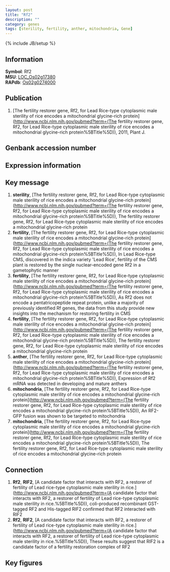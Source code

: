 ```yaml
---
layout: post
title: "Rf2"
description: ""
category: genes
tags: [sterility, fertility, anther, mitochondria, Gene]
---
```

{% include JB/setup %}

## Information
__Symbol__: Rf2  
__MSU__: [LOC_Os02g17380](http://rice.plantbiology.msu.edu/cgi-bin/ORF_infopage.cgi?orf=LOC_Os02g17380)  
__RAPdb__: [Os02g0274000](http://rapdb.dna.affrc.go.jp/viewer/gbrowse_details/irgsp1?name=Os02g0274000)  

## Publication
1. [The fertility restorer gene, Rf2, for Lead Rice-type cytoplasmic male sterility of rice encodes a mitochondrial glycine-rich protein](http://www.ncbi.nlm.nih.gov/pubmed?term=(The fertility restorer gene, Rf2, for Lead Rice-type cytoplasmic male sterility of rice encodes a mitochondrial glycine-rich protein%5BTitle%5D)), 2011, Plant J.

## Genbank accession number

## Expression information

## Key message
1. __sterility__, [The fertility restorer gene, Rf2, for Lead Rice-type cytoplasmic male sterility of rice encodes a mitochondrial glycine-rich protein](http://www.ncbi.nlm.nih.gov/pubmed?term=(The fertility restorer gene, Rf2, for Lead Rice-type cytoplasmic male sterility of rice encodes a mitochondrial glycine-rich protein%5BTitle%5D)), The fertility restorer gene, Rf2, for Lead Rice-type cytoplasmic male sterility of rice encodes a mitochondrial glycine-rich protein
2. __fertility__, [The fertility restorer gene, Rf2, for Lead Rice-type cytoplasmic male sterility of rice encodes a mitochondrial glycine-rich protein](http://www.ncbi.nlm.nih.gov/pubmed?term=(The fertility restorer gene, Rf2, for Lead Rice-type cytoplasmic male sterility of rice encodes a mitochondrial glycine-rich protein%5BTitle%5D)),  In Lead Rice-type CMS, discovered in the indica variety 'Lead Rice', fertility of the CMS plant is restored by the single nuclear-encoded gene Rf2 in a gametophytic manner
3. __fertility__, [The fertility restorer gene, Rf2, for Lead Rice-type cytoplasmic male sterility of rice encodes a mitochondrial glycine-rich protein](http://www.ncbi.nlm.nih.gov/pubmed?term=(The fertility restorer gene, Rf2, for Lead Rice-type cytoplasmic male sterility of rice encodes a mitochondrial glycine-rich protein%5BTitle%5D)),  As Rf2 does not encode a pentatricopeptide repeat protein, unlike a majority of previously identified Rf genes, the data from this study provide new insights into the mechanism for restoring fertility in CMS
4. __fertility__, [The fertility restorer gene, Rf2, for Lead Rice-type cytoplasmic male sterility of rice encodes a mitochondrial glycine-rich protein](http://www.ncbi.nlm.nih.gov/pubmed?term=(The fertility restorer gene, Rf2, for Lead Rice-type cytoplasmic male sterility of rice encodes a mitochondrial glycine-rich protein%5BTitle%5D)), The fertility restorer gene, Rf2, for Lead Rice-type cytoplasmic male sterility of rice encodes a mitochondrial glycine-rich protein
5. __anther__, [The fertility restorer gene, Rf2, for Lead Rice-type cytoplasmic male sterility of rice encodes a mitochondrial glycine-rich protein](http://www.ncbi.nlm.nih.gov/pubmed?term=(The fertility restorer gene, Rf2, for Lead Rice-type cytoplasmic male sterility of rice encodes a mitochondrial glycine-rich protein%5BTitle%5D)),  Expression of Rf2 mRNA was detected in developing and mature anthers
6. __mitochondria__, [The fertility restorer gene, Rf2, for Lead Rice-type cytoplasmic male sterility of rice encodes a mitochondrial glycine-rich protein](http://www.ncbi.nlm.nih.gov/pubmed?term=(The fertility restorer gene, Rf2, for Lead Rice-type cytoplasmic male sterility of rice encodes a mitochondrial glycine-rich protein%5BTitle%5D)),  An RF2-GFP fusion was shown to be targeted to mitochondria
7. __mitochondria__, [The fertility restorer gene, Rf2, for Lead Rice-type cytoplasmic male sterility of rice encodes a mitochondrial glycine-rich protein](http://www.ncbi.nlm.nih.gov/pubmed?term=(The fertility restorer gene, Rf2, for Lead Rice-type cytoplasmic male sterility of rice encodes a mitochondrial glycine-rich protein%5BTitle%5D)), The fertility restorer gene, Rf2, for Lead Rice-type cytoplasmic male sterility of rice encodes a mitochondrial glycine-rich protein

## Connection
1. __Rf2__, __RIF2__, [A candidate factor that interacts with RF2, a restorer of fertility of Lead rice-type cytoplasmic male sterility in rice.](http://www.ncbi.nlm.nih.gov/pubmed?term=(A candidate factor that interacts with RF2, a restorer of fertility of Lead rice-type cytoplasmic male sterility in rice.%5BTitle%5D)),  coli-produced recombinant GST-tagged RF2 and His-tagged RIF2 confirmed that RF2 interacted with RIF2
2. __Rf2__, __RIF2__, [A candidate factor that interacts with RF2, a restorer of fertility of Lead rice-type cytoplasmic male sterility in rice.](http://www.ncbi.nlm.nih.gov/pubmed?term=(A candidate factor that interacts with RF2, a restorer of fertility of Lead rice-type cytoplasmic male sterility in rice.%5BTitle%5D)), These results suggest that RIF2 is a candidate factor of a fertility restoration complex of RF2

## Key figures


